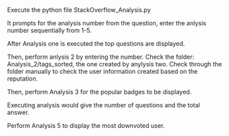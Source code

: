 Execute the python file StackOverflow_Analysis.py

It prompts for the analysis number from the question, enter the anlysis number sequentially from 1-5.

After Analysis one is executed the top questions are displayed.

Then, perform anlysis 2 by entering the number. Check the folder: Analysis_2/tags_sorted, the one created by anylysis two. Check through the folder manually to check the user information created based on the reputation.

Then, perform Analysis 3 for the popular badges to be displayed.

Executing analysis would give the number of questions and the total  answer.

Perform Analysis 5 to display the most downvoted user.

